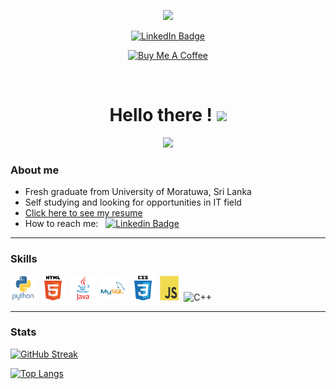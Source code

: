 <p align="center"><img src="https://media.giphy.com/media/M9gbBd9nbDrOTu1Mqx/giphy.gif" width="100"/></p>
<p align="center">
<a href="https://www.linkedin.com/in/dilshvn"><img src="https://img.shields.io/badge/LinkedIn-blue?style=for-the-badge&logo=linkedin&logoColor=white" alt="LinkedIn Badge"></a>
</p>
<p align="center">
<a href="https://www.buymeacoffee.com/dilshvn" target="_blank"><img src="https://cdn.buymeacoffee.com/buttons/default-orange.png" alt="Buy Me A Coffee" height="41" width="174"></a>
</p>
<p align="center"><img src="https://komarev.com/ghpvc/?username=dilshvn&style=flat-square&color=blue" alt=""></p>

<h1 align="center">Hello there ! <img src="https://media.giphy.com/media/hvRJCLFzcasrR4ia7z/giphy.gif" width="40"></h1>

<p align="center"><img src="https://media.giphy.com/media/qx8AUBqnCpAE8/giphy.gif" width="600" height="auto"  /></p>

### About me
- Fresh graduate from University of Moratuwa, Sri Lanka
- Self studying and looking for opportunities in IT field
- <a href="https://drive.google.com/file/d/11n59K-2GpACEG9v7Gn1gRvyvDgALQiij/view?usp=sharing">Click here to see my resume</a>
- How to reach me: &nbsp; [![Linkedin Badge](https://img.shields.io/badge/-Dilshan-blue?style=flat&logo=Linkedin&logoColor=white)](https://www.linkedin.com/in/dilshvn)

---

### Skills
<img src="https://github.com/devicons/devicon/blob/master/icons/python/python-original-wordmark.svg" title="Python" alt="Python" width="40" height="40"/>&nbsp;
<img src="https://github.com/devicons/devicon/blob/master/icons/html5/html5-original-wordmark.svg" title="HTML5" alt="HTML" width="40" height="40"/>&nbsp;
<img src="https://github.com/devicons/devicon/blob/master/icons/java/java-original-wordmark.svg" title="Java" alt="Java" width="40" height="40"/>&nbsp;
<img src="https://github.com/devicons/devicon/blob/master/icons/mysql/mysql-original-wordmark.svg" title="MySQL"  alt="MySQL" width="40" height="40"/>&nbsp;
<img src="https://github.com/devicons/devicon/blob/master/icons/css3/css3-original-wordmark.svg"  title="CSS3" alt="CSS" width="40" height="40"/>&nbsp;
<img src="https://github.com/devicons/devicon/blob/master/icons/javascript/javascript-original.svg" title="JavaScript" alt="JavaScript" width="30" height="40"/>&nbsp;
<img src="https://github.com/isocpp/logos/blob/master/cpp_logo.png" title="C++" alt="C++" width="30" height="auto"/>&nbsp;

---

### Stats
[![GitHub Streak](http://github-readme-streak-stats.herokuapp.com?user=dilshvn&theme=dark&background=000000)](https://git.io/streak-stats)

[![Top Langs](https://github-readme-stats.vercel.app/api/top-langs/?username=dilshvn&layout=compact&theme=vision-friendly-dark)](https://github.com/anuraghazra/github-readme-stats)
